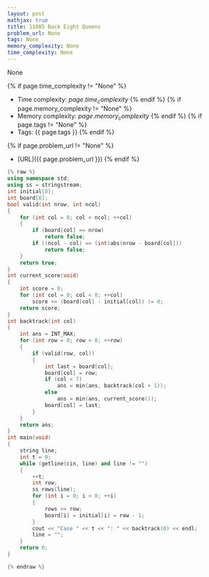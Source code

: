 ```yaml
---
layout: post
mathjax: true
title: 11085 Back Eight Queens
problem_url: None
tags: None
memory_complexity: None
time_complexity: None
---
```


None


{% if page.time_complexity != "None" %}
- Time complexity: ${{ page.time_complexity }}$
{% endif %}
{% if page.memory_complexity != "None" %}
- Memory complexity: ${{ page.memory_complexity }}$
{% endif %}
{% if page.tags != "None" %}
- Tags: {{ page.tags }}
{% endif %}

{% if page.problem_url != "None" %}
- [URL]({{ page.problem_url }})
{% endif %}

```cpp
{% raw %}
using namespace std;
using ss = stringstream;
int initial[8];
int board[8];
bool valid(int nrow, int ncol)
{
    for (int col = 0; col < ncol; ++col)
    {
        if (board[col] == nrow)
            return false;
        if ((ncol - col) == (int)abs(nrow - board[col]))
            return false;
    }
    return true;
}
int current_score(void)
{
    int score = 0;
    for (int col = 0; col < 8; ++col)
        score += (board[col] - initial[col]) != 0;
    return score;
}
int backtrack(int col)
{
    int ans = INT_MAX;
    for (int row = 0; row < 8; ++row)
    {
        if (valid(row, col))
        {
            int last = board[col];
            board[col] = row;
            if (col < 7)
                ans = min(ans, backtrack(col + 1));
            else
                ans = min(ans, current_score());
            board[col] = last;
        }
    }
    return ans;
}
int main(void)
{
    string line;
    int t = 0;
    while (getline(cin, line) and line != "")
    {
        ++t;
        int row;
        ss rows(line);
        for (int i = 0; i < 8; ++i)
        {
            rows >> row;
            board[i] = initial[i] = row - 1;
        }
        cout << "Case " << t << ": " << backtrack(0) << endl;
        line = "";
    }
    return 0;
}

{% endraw %}
```